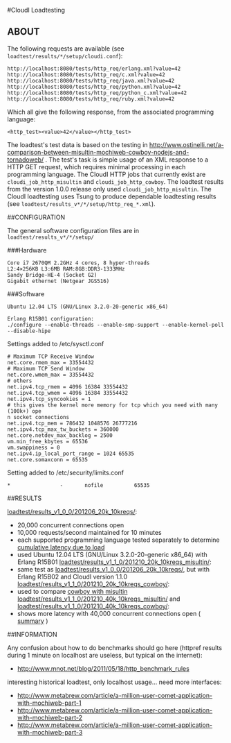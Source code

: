 #CloudI Loadtesting

## ABOUT

The following requests are available (see `loadtest/results/*/setup/cloudi.conf`):

    http://localhost:8080/tests/http_req/erlang.xml?value=42
    http://localhost:8080/tests/http_req/c.xml?value=42
    http://localhost:8080/tests/http_req/java.xml?value=42
    http://localhost:8080/tests/http_req/python.xml?value=42
    http://localhost:8080/tests/http_req/python_c.xml?value=42
    http://localhost:8080/tests/http_req/ruby.xml?value=42

Which all give the following response, from the associated programming language:

    <http_test><value>42</value></http_test>

The loadtest's test data is based on the testing in
http://www.ostinelli.net/a-comparison-between-misultin-mochiweb-cowboy-nodejs-and-tornadoweb/ .  The test's task is simple usage of an XML response to a
HTTP GET request, which requires minimal processing in each programming
language.  The CloudI HTTP jobs that currently exist
are `cloudi_job_http_misultin` and `cloudi_job_http_cowboy`.
The loadtest results from the version 1.0.0 release only
used `cloudi_job_http_misultin`.  The CloudI loadtesting uses Tsung to
produce dependable loadtesting results
(see `loadtest/results_v*/*/setup/http_req_*.xml`).

##CONFIGURATION

The general software configuration files are in `loadtest/results_v*/*/setup/`

###Hardware

    Core i7 2670QM 2.2GHz 4 cores, 8 hyper-threads
    L2:4×256KB L3:6MB RAM:8GB:DDR3-1333MHz
    Sandy Bridge-HE-4 (Socket G2)
    Gigabit ethernet (Netgear JGS516)

###Software

    Ubuntu 12.04 LTS (GNU/Linux 3.2.0-20-generic x86_64)

    Erlang R15B01 configuration:
    ./configure --enable-threads --enable-smp-support --enable-kernel-poll --disable-hipe

Settings added to /etc/sysctl.conf

    # Maximum TCP Receive Window
    net.core.rmem_max = 33554432
    # Maximum TCP Send Window
    net.core.wmem_max = 33554432
    # others
    net.ipv4.tcp_rmem = 4096 16384 33554432
    net.ipv4.tcp_wmem = 4096 16384 33554432
    net.ipv4.tcp_syncookies = 1
    # this gives the kernel more memory for tcp which you need with many (100k+) ope
    n socket connections
    net.ipv4.tcp_mem = 786432 1048576 26777216
    net.ipv4.tcp_max_tw_buckets = 360000
    net.core.netdev_max_backlog = 2500
    vm.min_free_kbytes = 65536
    vm.swappiness = 0
    net.ipv4.ip_local_port_range = 1024 65535
    net.core.somaxconn = 65535

Setting added to /etc/security/limits.conf

    *                -       nofile          65535

##RESULTS

[loadtest/results_v1_0_0/201206_20k_10kreqs/](https://github.com/okeuday/CloudI/tree/master/src/tests/http_req/loadtest/results_v1_0_0/201206_20k_10kreqs):
* 20,000 concurrent connections open
* 10,000 requests/second maintained for 10 minutes
* each supported programming language tested separately to determine [cumulative latency due to load](http://cloudi.org/faq.html#5_LoadTesting)
* used Ubuntu 12.04 LTS (GNU/Linux 3.2.0-20-generic x86_64) with Erlang R15B01
[loadtest/results_v1_1_0/201210_20k_10kreqs_misultin/](https://github.com/okeuday/CloudI/tree/master/src/tests/http_req/loadtest/results_v1_1_0/201210_20k_10kreqs_misultin):
* same test as [loadtest/results_v1_0_0/201206_20k_10kreqs/](https://github.com/okeuday/CloudI/tree/master/src/tests/http_req/loadtest/results_v1_0_0/201206_20k_10kreqs), but with Erlang R15B02 and CloudI version 1.1.0
[loadtest/results_v1_1_0/201210_20k_10kreqs_cowboy/](https://github.com/okeuday/CloudI/tree/master/src/tests/http_req/loadtest/results_v1_1_0/201210_20k_10kreqs_cowboy):
* used to compare [cowboy with misultin](https://github.com/okeuday/CloudI/tree/master/src/tests/http_req/loadtest/results_v1_1_0/201210_summary.pdf)
[loadtest/results_v1_1_0/201210_40k_10kreqs_misultin/](https://github.com/okeuday/CloudI/tree/master/src/tests/http_req/loadtest/results_v1_1_0/201210_40k_10kreqs_misultin) and [loadtest/results_v1_1_0/201210_40k_10kreqs_cowboy/](https://github.com/okeuday/CloudI/tree/master/src/tests/http_req/loadtest/results_v1_1_0/201210_40k_10kreqs_cowboy):
* shows more latency with 40,000 concurrent connections open ( [summary](https://github.com/okeuday/CloudI/tree/master/src/tests/http_req/loadtest/results_v1_1_0/201210_summary.pdf) )

##INFORMATION

Any confusion about how to do benchmarks should go here (httpref results during 1 minute on localhost are useless, but typical on the internet):
* http://www.mnot.net/blog/2011/05/18/http_benchmark_rules

interesting historical loadtest, only localhost usage... need more interfaces:
* http://www.metabrew.com/article/a-million-user-comet-application-with-mochiweb-part-1
* http://www.metabrew.com/article/a-million-user-comet-application-with-mochiweb-part-2
* http://www.metabrew.com/article/a-million-user-comet-application-with-mochiweb-part-3

